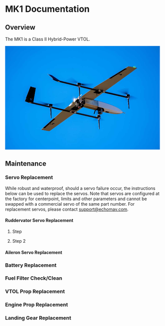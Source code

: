 # MK1 Documentation

## Overview

The MK1 is a Class II Hybrid-Power VTOL. 

![EchoPilot AI](assets/mk1_image1.jpg)

       

## Maintenance

### Servo Replacement

While robust and waterproof, should a servo failure occur, the instructions below can be used to replace the servos. Note that servos are configured at the factory for centerpoint, limits and other parameters and cannot be swapped with a commercial servo of the same part number. For replacement servos, please contact support@echomav.com.

#### Ruddervator Servo Replacement

1. Step 

2. Step 2

#### Aileron Servo Replacement

### Battery Replacement

### Fuel Filter Check/Clean

### VTOL Prop Replacement

### Engine Prop Replacement

### Landing Gear Replacement
